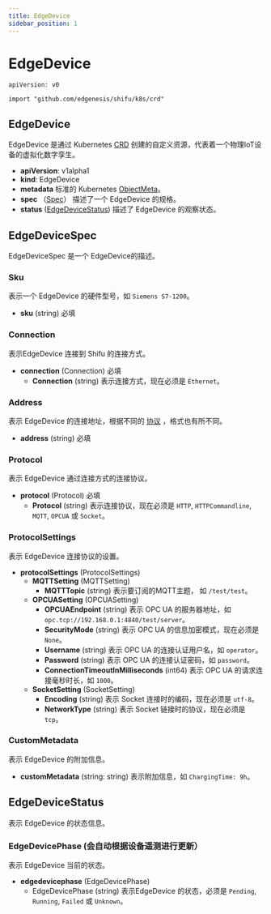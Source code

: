 ```yaml
---
title: EdgeDevice
sidebar_position: 1
---
```


# EdgeDevice

`apiVersion: v0`

`import "github.com/edgenesis/shifu/k8s/crd"`

## EdgeDevice
EdgeDevice 是通过 Kubernetes [CRD](https://kubernetes.io/docs/concepts/extend-kubernetes/api-extension/custom-resources/) 创建的自定义资源，代表着一个物理IoT设备的虚拟化数字孪生。

- **apiVersion**: v1alpha1
- **kind**: EdgeDevice
- **metadata**
  标准的 Kubernetes [ObjectMeta](https://kubernetes.io/docs/reference/kubernetes-api/common-definitions/object-meta/#ObjectMeta)。
- **spec** （[Spec](#edgedevicespec)）
  描述了一个 EdgeDevice 的规格。
- **status** ([EdgeDeviceStatus](#edgedevicestatus))
  描述了 EdgeDevice 的观察状态。
## EdgeDeviceSpec

EdgeDeviceSpec 是一个 EdgeDevice的描述。

### Sku

表示一个 EdgeDevice 的硬件型号，如 `Siemens S7-1200`。
- **sku** (string) 必填

### Connection

表示EdgeDevice 连接到 Shifu 的连接方式。
- **connection** (Connection) 必填
	- **Connection** (string)
    表示连接方式，现在必须是 `Ethernet`。

### Address

表示 EdgeDevice 的连接地址，根据不同的 [协议](#protocol) ，格式也有所不同。
- **address** (string) 必填

### Protocol

表示 EdgeDevice 通过连接方式的连接协议。
- **protocol** (Protocol) 必填
  - **Protocol** (string)
    表示连接协议，现在必须是 `HTTP`, `HTTPCommandline`, `MQTT`, `OPCUA` 或 `Socket`。

### ProtocolSettings

表示 EdgeDevice 连接协议的设置。
- **protocolSettings** (ProtocolSettings)
  - **MQTTSetting** (MQTTSetting) 
    - **MQTTTopic** (string)
    表示要订阅的MQTT主题， 如 `/test/test`。
  - **OPCUASetting** (OPCUASetting)
    - **OPCUAEndpoint** (string)
    表示 OPC UA 的服务器地址，如 `opc.tcp://192.168.0.1:4840/test/server`。
    - **SecurityMode** (string)
    表示 OPC UA 的信息加密模式，现在必须是 `None`。
    - **Username** (string)
    表示 OPC UA 的连接认证用户名，如 `operator`。
    - **Password** (string)
    表示 OPC UA 的连接认证密码，如 `password`。
    - **ConnectionTimeoutInMilliseconds** (int64)
    表示 OPC UA 的请求连接毫秒时长，如 `1000`。
  - **SocketSetting** (SocketSetting)
    - **Encoding** (string)
    表示 Socket 连接时的编码，现在必须是 `utf-8`。
    - **NetworkType** (string)
    表示 Socket 链接时的协议，现在必须是 `tcp`。

### CustomMetadata

表示 EdgeDevice 的附加信息。

- **customMetadata** (string: string)
表示附加信息，如 `ChargingTime: 9h`。

## EdgeDeviceStatus

表示 EdgeDevice 的状态信息。

### EdgeDevicePhase (会自动根据设备遥测进行更新）

表示 EdgeDevice 当前的状态。
- **edgedevicephase** (EdgeDevicePhase)
  - EdgeDevicePhase (string)
  表示EdgeDevice 的状态，必须是 `Pending`, `Running`, `Failed` 或 `Unknown`。
